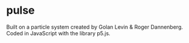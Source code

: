 # pulse
Built on a particle system created by Golan Levin & Roger Dannenberg. Coded in JavaScript with the library p5.js.
